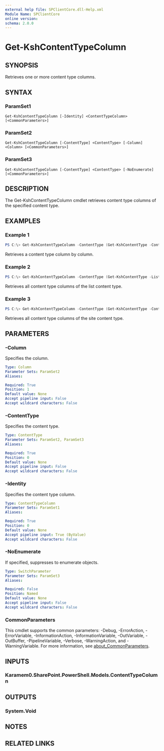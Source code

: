```yaml
---
external help file: SPClientCore.dll-Help.xml
Module Name: SPClientCore
online version:
schema: 2.0.0
---
```


# Get-KshContentTypeColumn

## SYNOPSIS
Retrieves one or more content type columns.

## SYNTAX

### ParamSet1
```
Get-KshContentTypeColumn [-Identity] <ContentTypeColumn> [<CommonParameters>]
```

### ParamSet2
```
Get-KshContentTypeColumn [-ContentType] <ContentType> [-Column] <Column> [<CommonParameters>]
```

### ParamSet3
```
Get-KshContentTypeColumn [-ContentType] <ContentType> [-NoEnumerate] [<CommonParameters>]
```

## DESCRIPTION
The Get-KshContentTypeColumn cmdlet retrieves content type columns of the specified content type.

## EXAMPLES

### Example 1
```powershell
PS C:\> Get-KshContentTypeColumn -ContentType (Get-KshContentType -ContentTypeId '0x0100EFB1758564C77D448177233D1199B912') -Column (Get-KshColumn -ColumnId '35aa78a6-66d7-472c-ab6b-d534193842af')
```

Retrieves a content type column by column.

### Example 2
```powershell
PS C:\> Get-KshContentTypeColumn -ContentType (Get-KshContentType -List (Get-KshList -ListTitle 'Announcements') -ContentTypeId '0x0100EFB1758564C77D448177233D1199B912000A210B1C5CBC634C849328008B1CC306')
```

Retrieves all content type columns of the list content type.

### Example 3
```powershell
PS C:\> Get-KshContentTypeColumn -ContentType (Get-KshContentType -ContentTypeId '0x0100EFB1758564C77D448177233D1199B912')
```

Retrieves all content type columns of the site content type.

## PARAMETERS

### -Column
Specifies the column.

```yaml
Type: Column
Parameter Sets: ParamSet2
Aliases:

Required: True
Position: 1
Default value: None
Accept pipeline input: False
Accept wildcard characters: False
```

### -ContentType
Specifies the content type.

```yaml
Type: ContentType
Parameter Sets: ParamSet2, ParamSet3
Aliases:

Required: True
Position: 0
Default value: None
Accept pipeline input: False
Accept wildcard characters: False
```

### -Identity
Specifies the content type column.

```yaml
Type: ContentTypeColumn
Parameter Sets: ParamSet1
Aliases:

Required: True
Position: 0
Default value: None
Accept pipeline input: True (ByValue)
Accept wildcard characters: False
```

### -NoEnumerate
If specified, suppresses to enumerate objects.

```yaml
Type: SwitchParameter
Parameter Sets: ParamSet3
Aliases:

Required: False
Position: Named
Default value: None
Accept pipeline input: False
Accept wildcard characters: False
```

### CommonParameters
This cmdlet supports the common parameters: -Debug, -ErrorAction, -ErrorVariable, -InformationAction, -InformationVariable, -OutVariable, -OutBuffer, -PipelineVariable, -Verbose, -WarningAction, and -WarningVariable. For more information, see [about_CommonParameters](http://go.microsoft.com/fwlink/?LinkID=113216).

## INPUTS

### Karamem0.SharePoint.PowerShell.Models.ContentTypeColumn

## OUTPUTS

### System.Void

## NOTES

## RELATED LINKS
